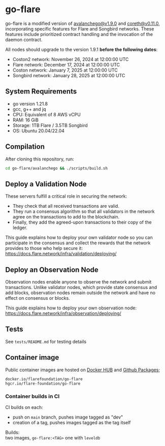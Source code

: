 # go-flare

go-flare is a modified version of [avalanchego@v1.9.0](https://github.com/ava-labs/avalanchego/releases/tag/v1.9.0) and [coreth@v0.11.0](https://github.com/ava-labs/coreth/releases/tag/v0.11.0), incorporating specific features for Flare and Songbird networks. These features include prioritized contract handling and the invocation of the daemon contract.

All nodes should upgrade to the version 1.9.1 **before the following dates**:
- Coston2 network: November 26, 2024 at 12:00:00 UTC
- Flare network: December 17, 2024 at 12:00:00 UTC
- Coston network: January 7, 2025 at 12:00:00 UTC
- Songbird network: January 28, 2025 at 12:00:00 UTC

## System Requirements
- go version 1.21.8
- gcc, g++ and jq
- CPU: Equivalent of 8 AWS vCPU
- RAM: 16 GiB
- Storage: 1TB Flare / 3.5TB Songbird
- OS: Ubuntu 20.04/22.04

## Compilation

After cloning this repository, run:

```sh
cd go-flare/avalanchego && ./scripts/build.sh
```

## Deploy a Validation Node

These servers fulfill a critical role in securing the network:

- They check that all received transactions are valid.
- They run a consensus algorithm so that all validators in the network agree on the transactions to add to the blockchain.
- Finally, they add the agreed-upon transactions to their copy of the ledger.

This guide explains how to deploy your own validator node so you can participate in the consensus and collect the rewards that the network provides to those who help secure it: https://docs.flare.network/infra/validation/deploying/

## Deploy an Observation Node

Observation nodes enable anyone to observe the network and submit transactions. Unlike validator nodes, which provide state consensus and add blocks, observation nodes remain outside the network and have no effect on consensus or blocks.

This guide explains how to deploy your own observation node: https://docs.flare.network/infra/observation/deploying/

## Tests

See `tests/README.md` for testing details

## Container image

Public container images are hosted on [Docker HUB](https://hub.docker.com/r/flarefoundation/go-flare) and [Github Packages](https://github.com/orgs/flare-foundation/packages?repo_name=go-flare);
```
docker.io/flarefoundation/go-flare
hgcr.io/flare-foundation/go-flare
```

### Container builds in CI

CI builds on each:
- push on `main` branch, pushes image tagged as "dev"
- creation of a tag, pushes images tagged as the tag itself

Builds: \
two images, `go-flare:<TAG>` one with `leveldb`
